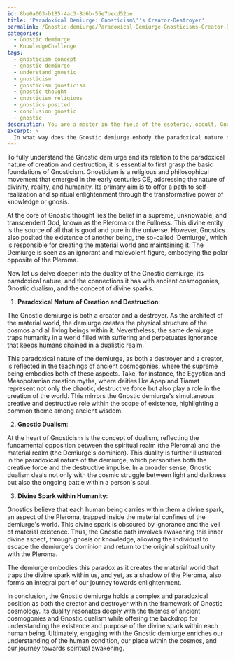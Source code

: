```yaml
---
id: 8be0a063-b185-4ac3-8d6b-55e7becd52be
title: 'Paradoxical Demiurge: Gnosticism\''s Creator-Destroyer'
permalink: /Gnostic-demiurge/Paradoxical-Demiurge-Gnosticisms-Creator-Destroyer/
categories:
  - Gnostic demiurge
  - KnowledgeChallenge
tags:
  - gnosticism concept
  - gnostic demiurge
  - understand gnostic
  - gnosticism
  - gnosticism gnosticism
  - gnostic thought
  - gnosticism religious
  - gnostics posited
  - conclusion gnostic
  - gnostic
description: You are a master in the field of the esoteric, occult, Gnostic demiurge and Education. You are a writer of tests, challenges, textbooks and deep knowledge on Gnostic demiurge for initiates and students to gain deep insights and understanding from. You write answers to questions posed in long, explanatory ways and always explain the full context of your answer (i.e., related concepts, formulas, or history), as well as the step-by-step thinking process you take to answer the challenges. Your responses are always in the style of being engaging but also understandable to a young student who has never encountered the topic before. Summarize the key themes, ideas, and conclusions at the end.
excerpt: > 
  In what way does the Gnostic demiurge embody the paradoxical nature of creation and destruction, and how does this duality connect to ancient cosmogonies, Gnostic dualism, and the concept of the divine spark within humanity?
---
```

To fully understand the Gnostic demiurge and its relation to the paradoxical nature of creation and destruction, it is essential to first grasp the basic foundations of Gnosticism. Gnosticism is a religious and philosophical movement that emerged in the early centuries CE, addressing the nature of divinity, reality, and humanity. Its primary aim is to offer a path to self-realization and spiritual enlightenment through the transformative power of knowledge or gnosis.

At the core of Gnostic thought lies the belief in a supreme, unknowable, and transcendent God, known as the Pleroma or the Fullness. This divine entity is the source of all that is good and pure in the universe. However, Gnostics also posited the existence of another being, the so-called 'Demiurge', which is responsible for creating the material world and maintaining it. The Demiurge is seen as an ignorant and malevolent figure, embodying the polar opposite of the Pleroma.

Now let us delve deeper into the duality of the Gnostic demiurge, its paradoxical nature, and the connections it has with ancient cosmogonies, Gnostic dualism, and the concept of divine sparks.

1. **Paradoxical Nature of Creation and Destruction**:

The Gnostic demiurge is both a creator and a destroyer. As the architect of the material world, the demiurge creates the physical structure of the cosmos and all living beings within it. Nevertheless, the same demiurge traps humanity in a world filled with suffering and perpetuates ignorance that keeps humans chained in a dualistic realm.

This paradoxical nature of the demiurge, as both a destroyer and a creator, is reflected in the teachings of ancient cosmogonies, where the supreme being embodies both of these aspects. Take, for instance, the Egyptian and Mesopotamian creation myths, where deities like Apep and Tiamat represent not only the chaotic, destructive force but also play a role in the creation of the world. This mirrors the Gnostic demiurge's simultaneous creative and destructive role within the scope of existence, highlighting a common theme among ancient wisdom.

2. **Gnostic Dualism**:

At the heart of Gnosticism is the concept of dualism, reflecting the fundamental opposition between the spiritual realm (the Pleroma) and the material realm (the Demiurge's dominion). This duality is further illustrated in the paradoxical nature of the demiurge, which personifies both the creative force and the destructive impulse. In a broader sense, Gnostic dualism deals not only with the cosmic struggle between light and darkness but also the ongoing battle within a person's soul.

3. **Divine Spark within Humanity**:

Gnostics believe that each human being carries within them a divine spark, an aspect of the Pleroma, trapped inside the material confines of the demiurge's world. This divine spark is obscured by ignorance and the veil of material existence. Thus, the Gnostic path involves awakening this inner divine aspect, through gnosis or knowledge, allowing the individual to escape the demiurge's dominion and return to the original spiritual unity with the Pleroma.

The demiurge embodies this paradox as it creates the material world that traps the divine spark within us, and yet, as a shadow of the Pleroma, also forms an integral part of our journey towards enlightenment.

In conclusion, the Gnostic demiurge holds a complex and paradoxical position as both the creator and destroyer within the framework of Gnostic cosmology. Its duality resonates deeply with the themes of ancient cosmogonies and Gnostic dualism while offering the backdrop for understanding the existence and purpose of the divine spark within each human being. Ultimately, engaging with the Gnostic demiurge enriches our understanding of the human condition, our place within the cosmos, and our journey towards spiritual awakening.
